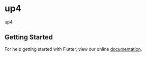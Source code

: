 # up4

up4

## Getting Started

For help getting started with Flutter, view our online
[documentation](https://flutter.io/).
